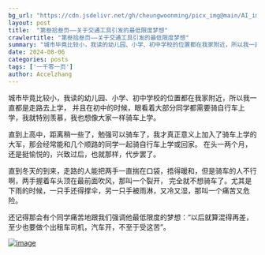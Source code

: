 ```yaml
---
bg_url: "https://cdn.jsdelivr.net/gh/cheungwoonming/picx_img@main/AI_img/AI-image-041.jpg"
layout: post
title:  "第叁拾叁页——关于交通工具引发的最低限度梦想"
crawlertitle: "第叁拾叁页——关于交通工具引发的最低限度梦想"
summary: "城市毕竟比较小，我读的幼儿园、小学、初中学校的位置都在我家附近，所以我一直都是走路去上学，并且在初中的时候，眼看着大部分同学都需要骑自行车上学，我就特别羡慕，我也想像大家一样骑车上学..."
date: 2024-08-06
categories: posts
tags: ['一千零一页']
author: Accelzhang
---
```


城市毕竟比较小，我读的幼儿园、小学、初中学校的位置都在我家附近，所以我一直都是走路去上学，
并且在初中的时候，眼看着大部分同学都需要骑自行车上学，我就特别羡慕，我也想像大家一样骑车上学。

直到上高中，距离稍一些了，勉强可以骑车了，我才真正意义上加入了骑车上学的大军，那会经常能和几个顺路的同学一起骑自行车上学或回家。
在头一两个月，还是挺愉悦的，兴致过后，也就那样，代步罢了。

直到冬天的到来，走路的人能把两手一直揣在口袋，捂得暖和，但是骑车的人不行啊，两手握着车头顶在最前面吹风，那叫一个裂开，
完全就不想骑车了。尤其是下雨的时候，一只手还得撑伞，另一只手被雨淋，又冷又湿，那叫一个痛苦又危险。

还记得那会有个同学痛苦地跟我们强调他最低限度的梦想：“以后就算混得再差，至少也要做个出租车司机，汽车开，不至于受这苦”。

[![image](https://cdn.jsdelivr.net/gh/cheungwoonming/picx_img@main/AI_img/AI-image-041.jpg)](https://cdn.jsdelivr.net/gh/cheungwoonming/picx_img@main/AI_img/AI-image-041.jpg)

